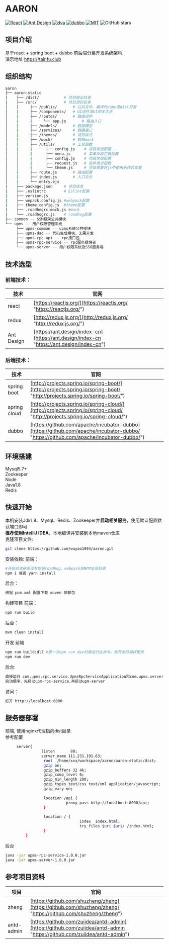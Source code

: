 # AARON
[![React](https://img.shields.io/badge/react-^16.2.0-brightgreen.svg?style=flat-square)](https://github.com/facebook/react)
[![Ant Design](https://img.shields.io/badge/ant--design-^3.0.3-yellowgreen.svg?style=flat-square)](https://github.com/ant-design/ant-design)
[![dva](https://img.shields.io/badge/dva-^2.1.0-orange.svg?style=flat-square)](https://github.com/dvajs/dva)
[![dubbo](https://img.shields.io/badge/dubbo-2.5.10-brightgreen.svg)]()
[![MIT](https://img.shields.io/dub/l/vibe-d.svg?style=flat-square)](http://opensource.org/licenses/MIT)
![GitHub stars](https://img.shields.io/github/stars/badges/shields.svg?style=social&label=Stars)

## 项目介绍
基于react + spring boot + dubbo 前后端分离开发系统架构.  
演示地址 <https://tainfu.club>
## 组织结构 

```bash
aaron
├── aaron-static
|    ├── /dist/           # 项目输出目录
|    ├── /src/            # 项目源码目录
│    |     ├── /public/       # 公共文件，编译时copy至dist目录
│    |     ├── /components/   # UI组件及UI相关方法
│    |     ├── /routes/       # 路由组件
│    |     |     └── app.js       # 路由入口
│    |     ├── /models/       # 数据模型
│    |     ├── /services/     # 数据接口
│    |     ├── /themes/       # 项目样式
│    |     ├── /mock/         # 数据mock
│    |     ├── /utils/        # 工具函数
│    |     |      ├── config.js    # 项目常规配置
│    │     |      ├── menu.js      # 菜单及面包屑配置
│    │     |      ├── config.js    # 项目常规配置
│    │     |      ├── request.js   # 异步请求函数
│    │     |      └── theme.js     # 项目需要在js中使用到样式变量
│    |     ├── route.js       # 路由配置
│    |     ├── index.js       # 入口文件
│    |     └── entry.ejs     
|    ├── package.json     # 项目信息
|    ├── .eslintrc        # Eslint配置
|    ├── version.js
|    ├── wepack.config.js #webpack配置
|    ├── theme.config.js  #theme配置        
|    ├── .roadhogrc.mock.js #mock        
|    └── .roadhogrc.js    # roadhog配置
├── common -- SSM框架公共模块
└── upms -- 用户权限管理系统
     ├── upms-common -- upms系统公共模块
     ├── upms-dao -- 代码生成模块，无需开发
     ├── upms-rpc-api -- rpc接口包
     ├── upms-rpc-service -- rpc服务提供者
     └── upms-server -- 用户权限系统及SSO服务端
```

## 技术选型

### 前端技术：

| 技术 |  官网 |
| ------------- | ----- |
| react | [https://reactjs.org/](https://reactjs.org/ "https://reactjs.org/") | 
| redux | [http://redux.js.org/](http://redux.js.org/ "http://redux.js.org/")
| Ant Design | [https://ant.design/index-cn](https://ant.design/index-cn "https://ant.design/index-cn")|

### 后端技术：
| 技术 | 官网 |
| ------------- | ----- |
| spring boot | [http://projects.spring.io/spring-boot/](http://projects.spring.io/spring-boot/ "http://projects.spring.io/spring-boot/") |
| spring cloud | [http://projects.spring.io/spring-cloud/](http://projects.spring.io/spring-cloud/ "http://projects.spring.io/spring-cloud/") |
| dubbo | [https://github.com/apache/incubator-dubbo](https://github.com/apache/incubator-dubbo/ "https://github.com/apache/incubator-dubbo/") |
## 环境搭建
Mysql5.7+  
Zookeeper  
Node  
Java1.8  
Redis  
## 快速开始
本机安装Jdk1.8、Mysql、Redis、Zookeeper并**启动相关服务**，使用默认配置默认端口即可  
**推荐使用IntelliJ IDEA**，本地编译并安装到本地maven仓库  
克隆项目文件:
```bash
git clone https://github.com/wuyao1994/aaron.git
```

安装依赖:
前端：
```bash
#开始前请确保没有安装roadhog、webpack到NPM全局目录
npm i 或者 yarn install
```
后台：
```bash
根据 pom.xml 配置下载 maven 依赖包
```
构建项目
前端：
```bash
npm run build
```
后台：
```bash
mvn clean install
```
开发
前端
```bash
npm run build:dll #第一次npm run dev时需运行此命令，使开发时编译更快
npm run dev
```
后台:
```bash
直接运行 com.upms.rpc.service.UpmsRpcServiceApplication和com.upms.server.UpmsServerApplication main()方法启动后台服务
启动顺序，先启动upm-rpc-service,再启动upm-server
```
访问：
```bash
打开 http://localhost:8000
```
## 服务器部署
前端, 使用nginx代理指向dist目录  
参考配置
```bash
     server{
                listen       80;
                server_name 111.231.191.63;
                 root  /home/xxx/workspace/aaron/aaron-static/dist;
                 gzip on;
                 gzip_buffers 32 4k;
                 gzip_comp_level 6;
                 gzip_min_length 200;
                 gzip_types text/css text/xml application/javascript;
                 gzip_vary on;
 
                 location /api {
                           proxy_pass http://localhost:8000/api;
                 }
  
                 location / {
                                 index  index.html;
                                 try_files $uri $uri/ /index.html;
                 }
         }

```
后台
```bash
java -jar upms-rpc-service-1.0.0.jar
java -jar upms-server-1.0.0.jar
```


## 参考项目资料

| 项目 |  官网 |
| ------------- | ----- |
| zheng | [https://github.com/shuzheng/zheng](https://github.com/shuzheng/zheng/ "https://github.com/shuzheng/zheng") | 
| antd-admin | [https://github.com/zuiidea/antd-admin](https://github.com/zuiidea/antd-admin "https://github.com/zuiidea/antd-admin") |
